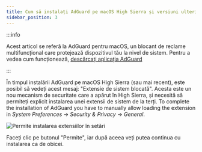 ```yaml
---
title: Cum să instalați AdGuard pe macOS High Sierra și versiuni ulterioare
sidebar_position: 3
---
```


:::info

Acest articol se referă la AdGuard pentru macOS, un blocant de reclame multifuncțional care protejează dispozitivul tău la nivel de sistem. Pentru a vedea cum funcționează, [descărcați aplicația AdGuard](https://agrd.io/download-kb-adblock)

:::

În timpul instalării AdGuard pe macOS High Sierra (sau mai recent), este posibil să vedeți acest mesaj: "Extensie de sistem blocată". Acesta este un nou mecanism de securitate care a apărut în High Sierra, și necesită să permiteți explicit instalarea unei extensii de sistem de la terți. To complete the installation of AdGuard you have to manually allow loading the extension in *System Preferences* → *Security & Privacy* → *General*.

![Permite instalarea extensiilor în setări](https://cdn.adtidy.org/public/Adguard/kb/PicturesEN/highsierra.png)

Faceți clic pe butonul "Permite", iar după aceea veți putea continua cu instalarea ca de obicei.
